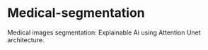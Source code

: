 # Medical-segmentation  
Medical images segmentation: Explainable Ai using Attention Unet architecture.  